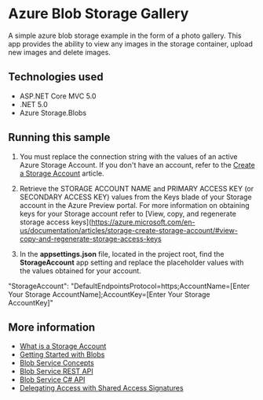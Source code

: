 # Azure Blob Storage Gallery
A simple azure blob storage example in the form of a photo gallery. This app provides the ability to view any images in the storage container, upload new images and delete images.

## Technologies used
- ASP.NET Core MVC 5.0
- .NET 5.0
- Azure Storage.Blobs

## Running this sample
1. You must replace the connection string with the values of an active Azure Storage Account. If you don't have an account, refer to the [Create a Storage Account](https://azure.microsoft.com/en-us/documentation/articles/storage-create-storage-account/) article.

2. Retrieve the STORAGE ACCOUNT NAME and PRIMARY ACCESS KEY (or SECONDARY ACCESS KEY) values from the Keys blade of your Storage account in the Azure Preview portal. For more information on obtaining keys for your Storage account refer to [View, copy, and regenerate storage access keys](https://azure.microsoft.com/en-us/documentation/articles/storage-create-storage-account/#view-copy-and-regenerate-storage-access-keys

3. In the **appsettings.json** file, located in the project root, find the **StorageAccount** app setting and replace the placeholder values with the values obtained for your account.

  "StorageAccount": "DefaultEndpointsProtocol=https;AccountName=[Enter Your Storage AccountName];AccountKey=[Enter Your Storage AccountKey]"
  
## More information
- [What is a Storage Account](http://azure.microsoft.com/en-us/documentation/articles/storage-whatis-account/)
- [Getting Started with Blobs](http://azure.microsoft.com/en-us/documentation/articles/storage-dotnet-how-to-use-blobs/)
- [Blob Service Concepts](http://msdn.microsoft.com/en-us/library/dd179376.aspx)
- [Blob Service REST API](http://msdn.microsoft.com/en-us/library/dd135733.aspx)
- [Blob Service C# API](http://go.microsoft.com/fwlink/?LinkID=398944)
- [Delegating Access with Shared Access Signatures](http://azure.microsoft.com/en-us/documentation/articles/storage-dotnet-shared-access-signature-part-1/)
